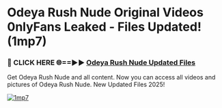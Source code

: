 # Odeya Rush Nude Original Videos 0nlyFans Leaked - Files Updated! (1mp7)

<h3>🔴 CLICK HERE 🌐==►► <a href="https://tinyurl.com/4mcuefdz" rel="nofollow">Odeya Rush Nude Updated Files</a></h3>

Get Odeya Rush Nude and all content. Now you can access all videos and pictures of Odeya Rush Nude. New Updated Files 2025!

[![1mp7](https://i.imgur.com/StAQSOY.gif)](https://tinyurl.com/4mcuefdz)
